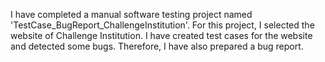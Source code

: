 I have completed a manual software testing project named 'TestCase_BugReport_ChallengeInstitution'. For this project, I selected the website of Challenge Institution. I have created test cases for the website and detected some bugs. Therefore, I have also prepared a bug report.
